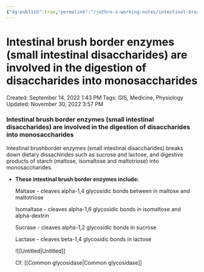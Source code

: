 ```yaml
---
{"dg-publish":true,"permalink":"/jethro-s-working-notes/intestinal-brush-border-enzymes-small-intestinal/","dgPassFrontmatter":true}
---
```



# Intestinal brush border enzymes (small intestinal disaccharides) are involved in the digestion of disaccharides into monosaccharides

Created: September 14, 2022 1:43 PM
Tags: GIS, Medicine, Physiology
Updated: November 30, 2022 3:57 PM

### Intestinal brush border enzymes (small intestinal disaccharides) are involved in the digestion of disaccharides into monosaccharides

Intestinal brushborder enzymes (small intestinal disaccharides) breaks down dietary dissachirides such as sucrose and lactose, and digestive products of starch (maltose, isomaltose and maltotriose) into monosaccharides.

- **These intestinal brush border enzymes include:**
    
    Maltase - cleaves alpha-1,4 glycosidic bonds between in maltose and maltotriose
    
    Isomaltase - cleaves alpha-1,6 glycosidic bonds in isomaltose and alpha-dextrin
    
    Sucrase - cleaves alpha-1,2 glycosidic bonds in sucrose
    
    Lactase - cleaves beta-1,4 glycosidic bonds in lactose
    
    ![[Untitled\|Untitled]]
    
    Cf: [[Common glycosidase\|Common glycosidase]]